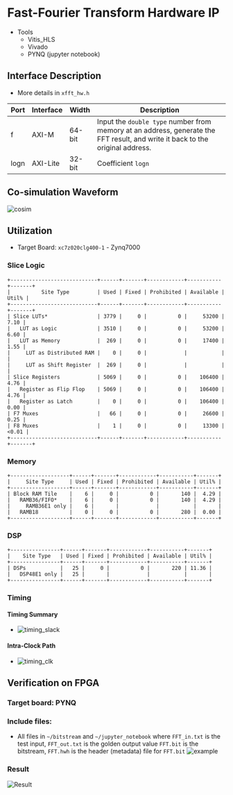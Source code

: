 # Fast-Fourier Transform Hardware IP

- Tools
  - Vitis_HLS
  - Vivado
  - PYNQ (jupyter notebook)

## Interface Description

- More details in `xfft_hw.h`

| Port | Interface | Width | Description |
| ---- | --------- | ----- | ----------- |
| f    | AXI-M     | 64-bit| Input the `double type` number from memory at an address, generate the FFT result, and write it back to the original address. |
| logn | AXI-Lite  | 32-bit| Coefficient `logn` |

## Co-simulation Waveform

![cosim](https://github.com/vic9112/PQC_Falcon/assets/137171415/5386d757-343f-48f9-ac84-1f1b24a64569)

## Utilization

- Target Board: `xc7z020clg400-1` - Zynq7000

### Slice Logic
``` txt=
+----------------------------+------+-------+------------+-----------+-------+
|          Site Type         | Used | Fixed | Prohibited | Available | Util% |
+----------------------------+------+-------+------------+-----------+-------+
| Slice LUTs*                | 3779 |     0 |          0 |     53200 |  7.10 |
|   LUT as Logic             | 3510 |     0 |          0 |     53200 |  6.60 |
|   LUT as Memory            |  269 |     0 |          0 |     17400 |  1.55 |
|     LUT as Distributed RAM |    0 |     0 |            |           |       |
|     LUT as Shift Register  |  269 |     0 |            |           |       |
| Slice Registers            | 5069 |     0 |          0 |    106400 |  4.76 |
|   Register as Flip Flop    | 5069 |     0 |          0 |    106400 |  4.76 |
|   Register as Latch        |    0 |     0 |          0 |    106400 |  0.00 |
| F7 Muxes                   |   66 |     0 |          0 |     26600 |  0.25 |
| F8 Muxes                   |    1 |     0 |          0 |     13300 | <0.01 |
+----------------------------+------+-------+------------+-----------+-------+
```
### Memory
``` txt=
+-------------------+------+-------+------------+-----------+-------+
|     Site Type     | Used | Fixed | Prohibited | Available | Util% |
+-------------------+------+-------+------------+-----------+-------+
| Block RAM Tile    |    6 |     0 |          0 |       140 |  4.29 |
|   RAMB36/FIFO*    |    6 |     0 |          0 |       140 |  4.29 |
|     RAMB36E1 only |    6 |       |            |           |       |
|   RAMB18          |    0 |     0 |          0 |       280 |  0.00 |
+-------------------+------+-------+------------+-----------+-------+
```

### DSP
``` txt=
+----------------+------+-------+------------+-----------+-------+
|    Site Type   | Used | Fixed | Prohibited | Available | Util% |
+----------------+------+-------+------------+-----------+-------+
| DSPs           |   25 |     0 |          0 |       220 | 11.36 |
|   DSP48E1 only |   25 |       |            |           |       |
+----------------+------+-------+------------+-----------+-------+
```

### Timing

#### Timing Summary
- ![timing_slack](https://github.com/vic9112/PQC_Falcon/assets/137171415/f3367de3-e3ef-42f6-8abc-40b4c83dae37)
#### Intra-Clock Path
- ![timing_clk](https://github.com/vic9112/PQC_Falcon/assets/137171415/7cfc3cc0-3253-4a1e-8ae6-2194a5db1236)

##  Verification on FPGA

### Target board: PYNQ

### Include files:
- All files in `~/bitstream` and `~/jupyter_notebook`
  where `FFT_in.txt` is the test input, `FFT_out.txt` is the golden output value
  `FFT.bit` is the bitstream, `FFT.hwh` is the header (metadata) file for `FFT.bit`
  ![example](https://github.com/vic9112/PQC_Falcon/assets/137171415/240474fb-3a1b-4d83-8fea-da2a396be559)
  
### Result
![Result](https://github.com/vic9112/PQC_Falcon/assets/137171415/81a44eac-9c7b-4c5f-92d1-00b3449a4b07)

